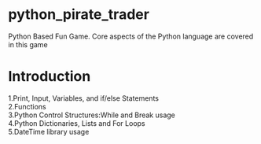 # python_pirate_trader
Python Based Fun Game. 
Core aspects of the Python language are covered in this game

# Introduction 
1.Print, Input, Variables, and if/else Statements <br />
2.Functions <br />
3.Python Control Structures:While and Break usage <br />
4.Python Dictionaries, Lists and For Loops <br />
5.DateTime library usage <br />